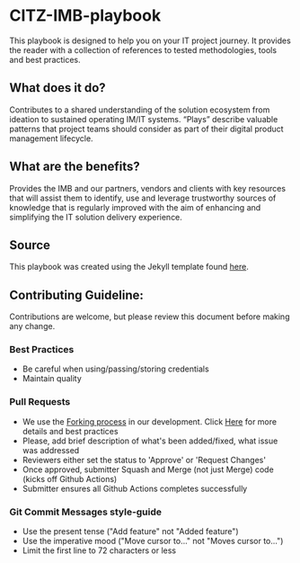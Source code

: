 # CITZ-IMB-playbook
This playbook is designed to help you on your IT project journey. It provides the reader with a collection of references to tested methodologies, tools and best practices. 

## What does it do?
Contributes to a shared understanding of the solution ecosystem from ideation to sustained operating IM/IT systems. “Plays” describe valuable patterns that project teams should consider as part of their digital product management lifecycle. 

## What are the benefits?
Provides the IMB and our partners, vendors and clients with key resources that will assist them to identify, use and leverage trustworthy sources of knowledge that is regularly improved with the aim of enhancing and simplifying the IT solution delivery experience. 

## Source
This playbook was created using the Jekyll template found [here](https://github.com/18F/uswds-jekyll).

## Contributing Guideline:
Contributions are welcome, but please review this document before making any change.

### Best Practices
* Be careful when using/passing/storing credentials
* Maintain quality

### Pull Requests
* We use the [Forking process](https://guides.github.com/activities/forking/) in our development. Click [Here](https://blog.scottlowe.org/2015/01/27/using-fork-branch-git-workflow/) for more details and best practices
* Please, add brief description of what's been added/fixed, what issue was addressed
* Reviewers either set the status to 'Approve' or 'Request Changes'
* Once approved, submitter Squash and Merge (not just Merge) code (kicks off Github Actions)
* Submitter ensures all Github Actions completes successfully

### Git Commit Messages style-guide
* Use the present tense ("Add feature" not "Added feature")
* Use the imperative mood ("Move cursor to..." not "Moves cursor to...")
* Limit the first line to 72 characters or less


